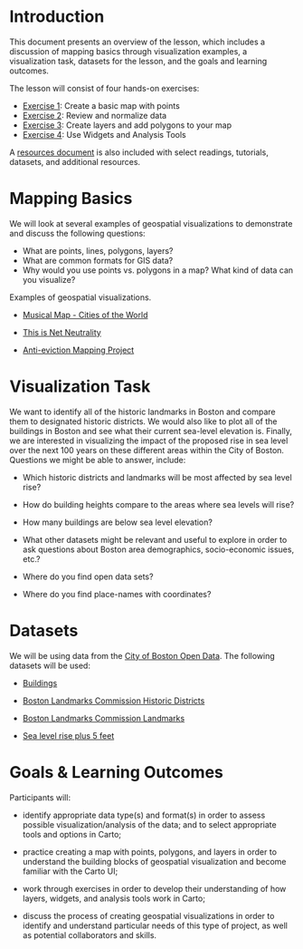 # **Introduction**
This document presents an overview of the lesson, which includes a discussion of mapping basics through visualization examples, a visualization task, datasets for the lesson, and the goals and learning outcomes.

The lesson will consist of four hands-on exercises:

* [Exercise 1](exercise-1.md): Create a basic map with points
* [Exercise 2](exercise-2.md): Review and normalize data
* [Exercise 3](exercise-3.md): Create layers and add polygons to your map
* [Exercise 4](exercise-4.md): Use Widgets and Analysis Tools

A [resources document](resources.md) is also included with select readings, tutorials, datasets, and additional resources.

# **Mapping Basics**

We will look at several examples of geospatial visualizations to demonstrate and discuss the following questions:

* What are points, lines, polygons, layers?
* What are common formats for GIS data?
* Why would you use points vs. polygons in a map? What kind of data can you visualize?

Examples of geospatial visualizations.

* [Musical Map - Cities of the World ](https://eliotvb.carto.com/viz/971d1556-0959-11e5-b1a4-0e9d821ea90d/embed_map)

* [This is Net Neutrality](https://www.thisisnetneutrality.org/)

* [Anti-eviction Mapping Project](http://www.antievictionmappingproject.net/ellis.html)

# **Visualization Task**

We want to identify all of the historic landmarks in Boston and compare them to designated historic districts. We would also like to plot all of the buildings in Boston and see what their current sea-level elevation is. Finally, we are interested in visualizing the impact of the proposed rise in sea level over the next 100 years on these different areas within the City of Boston. Questions we might be able to answer, include:

* Which historic districts and landmarks will be most affected by sea level rise?

* How do building heights compare to the areas where sea levels will rise?

* How many buildings are below sea level elevation?

* What other datasets might be relevant and useful to explore in order to ask questions about Boston area demographics, socio-economic issues, etc.?

* Where do you find open data sets?

* Where do you find place-names with coordinates?

# **Datasets**

We will be using data from the [City of Boston Open Data](https://data.boston.gov/group/geospatial). The following datasets will be used:

* [Buildings](https://data.boston.gov/dataset/buildings)

* [Boston Landmarks Commission Historic Districts](https://data.boston.gov/dataset/boston-landmarks-commission-blc-historic-districts)

* [Boston Landmarks Commission Landmarks](https://data.boston.gov/dataset/boston-landmarks-commission-blc-landmarks)

* [Sea level rise plus 5 feet](https://data.boston.gov/dataset/sea-level-rise-plus-5-feet)


# **Goals & Learning Outcomes**

Participants will:

* identify appropriate data type(s) and format(s) in order to assess possible visualization/analysis of the data; and to select appropriate tools and options in Carto;

* practice creating a map with points, polygons, and layers in order to
understand the building blocks of geospatial visualization and become familiar with the Carto UI;

* work through exercises in order to develop their understanding of how layers, widgets, and analysis tools work in Carto;

* discuss the process of creating geospatial visualizations in order to identify and understand particular needs of this type of project, as well as potential collaborators and skills.

